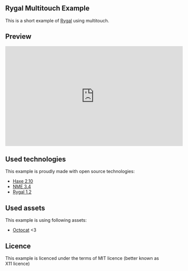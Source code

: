 Rygal Multitouch Example
---------------------------------

This is a short example of [Rygal](http://rygal.org) using multitouch.

Preview
---------------------------------
<iframe width="560" height="315" src="http://www.youtube.com/embed/6cbdxCgzDTk?rel=0" frameborder="0" allowfullscreen></iframe>

Used technologies
--------------------------------
This example is proudly made with open source technologies:
* [Haxe 2.10](http://haxe.org)
* [NME 3.4](http://haxenme.org)
* [Rygal 1.2](http://rygal.org)

Used assets
-------------------------------
This example is using following assets:
* [Octocat](http://github.com) <3

Licence
--------------------------------
This example is licenced under the terms of MIT licence (better known as X11 licence)
